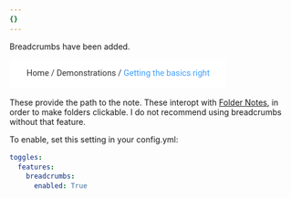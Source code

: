 ```yaml
---
{}
---
```

   
Breadcrumbs have been added.   
   
![](../Resources/img/Pasted%20image%2020220909145416.png)   
   
These provide the path to the note. These interopt with [Folder Notes](../Configurations/Folder%20Notes.md), in order to make folders clickable. I do not recommend using breadcrumbs without that feature.   
   
To enable, set this setting in your config.yml:   
``` yaml
toggles:
  features:
    breadcrumbs:
      enabled: True
```
